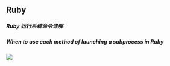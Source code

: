 ## Ruby

##### Ruby 运行系统命令详解
##### When to use each method of launching a subprocess in Ruby
![](https://dvpr.me/assets/images/When_to_use_each_method_of_launching_a_subprocess_in_Ruby.png)